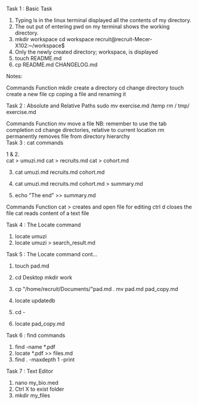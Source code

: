 Task 1 : Basic Task
1. Typing ls in the linux terminal displayed all the contents of my directory.
2.	The out put of entering pwd on my terminal shows the working directory.
3.	 mkdir workspace
      cd workspace
recruit@recruit-Mecer-X102:~/workspace$ 
4.	Only the newly created directory; workspace, is displayed
5.	touch README.md
6.	 cp README.md CHANGELOG.md

Notes:

Commands					Function
        mkdir					create a directory 
        cd						change directory
        touch					create a new file
        cp						coping a file and renaming it

Task 2 : Absolute and Relative Paths 
sudo mv exercise.md /temp
rm / tmp/ exercise.md

Commands					Function
       mv						move a file NB: remember to use the tab completion
       cd						change directories, relative to current location
       rm						permanently removes file from directory hierarchy  
Task 3 : cat commands

1 & 2.	
cat > umuzi.md
cat > recruits.md
cat > cohort.md

3.	 cat umuzi.md recruits.md cohort.md

4. cat umuzi.md recruits.md cohort.md > summary.md

5.	 echo "The end" >> summary.md

Commands					Function
       cat	>					creates and open file for editing
       ctrl d					closes the file
       cat						reads content of a text file

 Task 4 : The Locate command

1.	locate umuzi
2.	locate umuzi > search_result.md


Task 5 : The Locate command cont...

1.	touch pad.md
2.	cd Desktop
   mkdir work

3.	 cp "/home/recruit/Documents/"pad.md .
    mv pad.md pad_copy.md 

4.  locate updatedb
5.	 cd -
6.  locate pad_copy.md


Task 6 : find commands

1.	find -name *.pdf
2.	locate *.pdf >> files.md
3.	find . -maxdepth 1 -print


Task 7 : Text Editor

1.	nano my_bio.med
2.	Ctrl X to exist folder
3.	mkdir my_files
